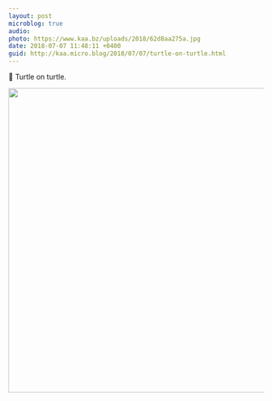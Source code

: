 ```yaml
---
layout: post
microblog: true
audio: 
photo: https://www.kaa.bz/uploads/2018/62d8aa275a.jpg
date: 2018-07-07 11:48:11 +0400
guid: http://kaa.micro.blog/2018/07/07/turtle-on-turtle.html
---
```

🐢 Turtle on turtle.

<img src="https://www.kaa.bz/uploads/2018/62d8aa275a.jpg" width="600" height="600" />
